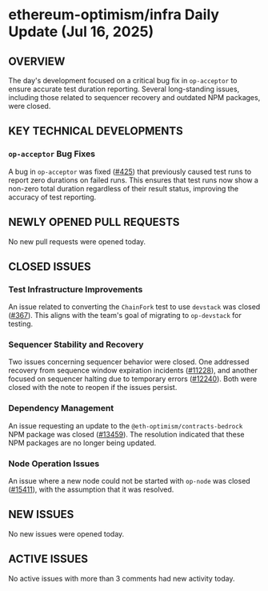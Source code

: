 # ethereum-optimism/infra Daily Update (Jul 16, 2025)
## OVERVIEW 
The day's development focused on a critical bug fix in `op-acceptor` to ensure accurate test duration reporting. Several long-standing issues, including those related to sequencer recovery and outdated NPM packages, were closed.

## KEY TECHNICAL DEVELOPMENTS

### `op-acceptor` Bug Fixes
A bug in `op-acceptor` was fixed ([#425](https://github.com/ethereum-optimism/infra/pull/425)) that previously caused test runs to report zero durations on failed runs. This ensures that test runs now show a non-zero total duration regardless of their result status, improving the accuracy of test reporting.

## NEWLY OPENED PULL REQUESTS
No new pull requests were opened today.

## CLOSED ISSUES

### Test Infrastructure Improvements
An issue related to converting the `ChainFork` test to use `devstack` was closed ([#367](https://github.com/ethereum-optimism/infra/issues/367)). This aligns with the team's goal of migrating to `op-devstack` for testing.

### Sequencer Stability and Recovery
Two issues concerning sequencer behavior were closed. One addressed recovery from sequence window expiration incidents ([#11228](https://github.com/ethereum-optimism/infra/issues/11228)), and another focused on sequencer halting due to temporary errors ([#12240](https://github.com/ethereum-optimism/infra/issues/12240)). Both were closed with the note to reopen if the issues persist.

### Dependency Management
An issue requesting an update to the `@eth-optimism/contracts-bedrock` NPM package was closed ([#13459](https://github.com/ethereum-optimism/infra/issues/13459)). The resolution indicated that these NPM packages are no longer being updated.

### Node Operation Issues
An issue where a new node could not be started with `op-node` was closed ([#15411](https://github.com/ethereum-optimism/infra/issues/15411)), with the assumption that it was resolved.

## NEW ISSUES
No new issues were opened today.

## ACTIVE ISSUES
No active issues with more than 3 comments had new activity today.